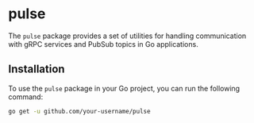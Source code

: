 # pulse

The `pulse` package provides a set of utilities for handling communication with gRPC services and PubSub topics in Go applications.

## Installation

To use the `pulse` package in your Go project, you can run the following command:

```bash
go get -u github.com/your-username/pulse
